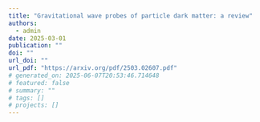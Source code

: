 ```yaml
---
title: "Gravitational wave probes of particle dark matter: a review"
authors:
  - admin
date: 2025-03-01
publication: ""
doi: ""
url_doi: ""
url_pdf: "https://arxiv.org/pdf/2503.02607.pdf"
# generated_on: 2025-06-07T20:53:46.714648
# featured: false
# summary: ""
# tags: []
# projects: []
---
```

